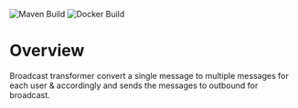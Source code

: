 ![Maven Build](https://github.com/samagra-comms/broadcast-transformer/actions/workflows/build.yml/badge.svg)
![Docker Build](https://github.com/samagra-comms/broadcast-transformer/actions/workflows/docker-build-push.yml/badge.svg)

# Overview
Broadcast transformer convert a single message to multiple messages for each user & accordingly and sends the messages to outbound for broadcast.